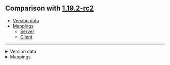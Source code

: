 ## Comparison with [1.19.2-rc2](https://github.com/PixiGeko/Minecraft-generated-data/tree/1.19.2-rc2)

- [Version data](#version-data)
- [Mappings](#mappings)
  - [Server](#server)
  - [Client](#client)

<hr/>
<details><summary>Version data</summary>
<table><tr><th></th><th align="left">1.19.2-rc2</th><th>1.19.2</th></tr><tr><td>World version</td><td><code>3119</code></td><td><code>3120</code></td></tr><tr><td>Protocol version</td><td><code>1073741927</code></td><td><code>760</code></td></tr></table>
</details>
<details><summary>Mappings</summary>
<h2>Server</h2>



































































































































































































































































































































































































































































































































































































































































































































































































































































































































































































































































































































































































































































































































































































































































































































































































































































































































































































































































































































































































































































































































































































































































































































































































































































































































































































































<h2>Client</h2>
</details>